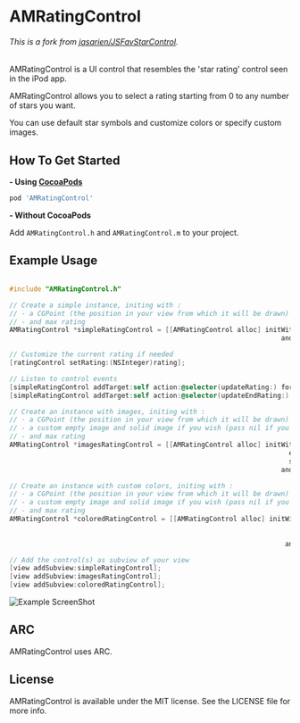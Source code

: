 # AMRatingControl

###### This is a fork from [jasarien/JSFavStarControl](https://github.com/jasarien/JSFavStarControl).

AMRatingControl is a UI control that resembles the 'star rating' control seen in the iPod app.

AMRatingControl allows you to select a rating starting from 0 to any number of stars you want.

You can use default star symbols and customize colors or specify custom images.


## How To Get Started

**- Using [CocoaPods](http://cocoapods.org/)**

``` ruby
pod 'AMRatingControl'
```

**- Without CocoaPods**

Add `AMRatingControl.h` and `AMRatingControl.m` to your project.


## Example Usage


``` objective-c

#include "AMRatingControl.h"

// Create a simple instance, initing with :
// - a CGPoint (the position in your view from which it will be drawn)
// - and max rating
AMRatingControl *simpleRatingControl = [[AMRatingControl alloc] initWithLocation:(CGPoint)location
                                                         			andMaxRating:(NSInteger)maxRating];

// Customize the current rating if needed
[ratingControl setRating:(NSInteger)rating];

// Listen to control events
[simpleRatingControl addTarget:self action:@selector(updateRating:) forControlEvents:UIControlEventEditingChanged];
[simpleRatingControl addTarget:self action:@selector(updateEndRating:) forControlEvents:UIControlEventEditingDidEnd];

// Create an instance with images, initing with :
// - a CGPoint (the position in your view from which it will be drawn)
// - a custom empty image and solid image if you wish (pass nil if you want to use the default).
// - and max rating
AMRatingControl *imagesRatingControl = [[AMRatingControl alloc] initWithLocation:(CGPoint)location
                                          			                  emptyImage:(UIImage *)emptyImageOrNil
                                                     			      solidImage:(UIImage *)solidImageOrNil
	                                                                andMaxRating:(NSInteger)maxRating];

// Create an instance with custom colors, initing with :
// - a CGPoint (the position in your view from which it will be drawn)
// - a custom empty image and solid image if you wish (pass nil if you want to use the default).
// - and max rating
AMRatingControl *coloredRatingControl = [[AMRatingControl alloc] initWithLocation:(CGPoint)location
                                                                       emptyColor:(UIColor *)emptyColorOrNi
                                                                       solidColor:(UIColor *)solidColorOrNi
                                                                     andMaxRating:(NSInteger)maxRating];  

// Add the control(s) as subview of your view
[view addSubview:simpleRatingControl];
[view addSubview:imagesRatingControl];
[view addSubview:coloredRatingControl];
```

<img src="https://raw.github.com/amseddi/AMRatingControl/master/screenshot.png" alt="Example ScreenShot" title="Example ScreenShot" style="display:block; margin: 0 auto;">

## ARC

AMRatingControl uses ARC.

## License

AMRatingControl is available under the MIT license. See the LICENSE file for more info.

